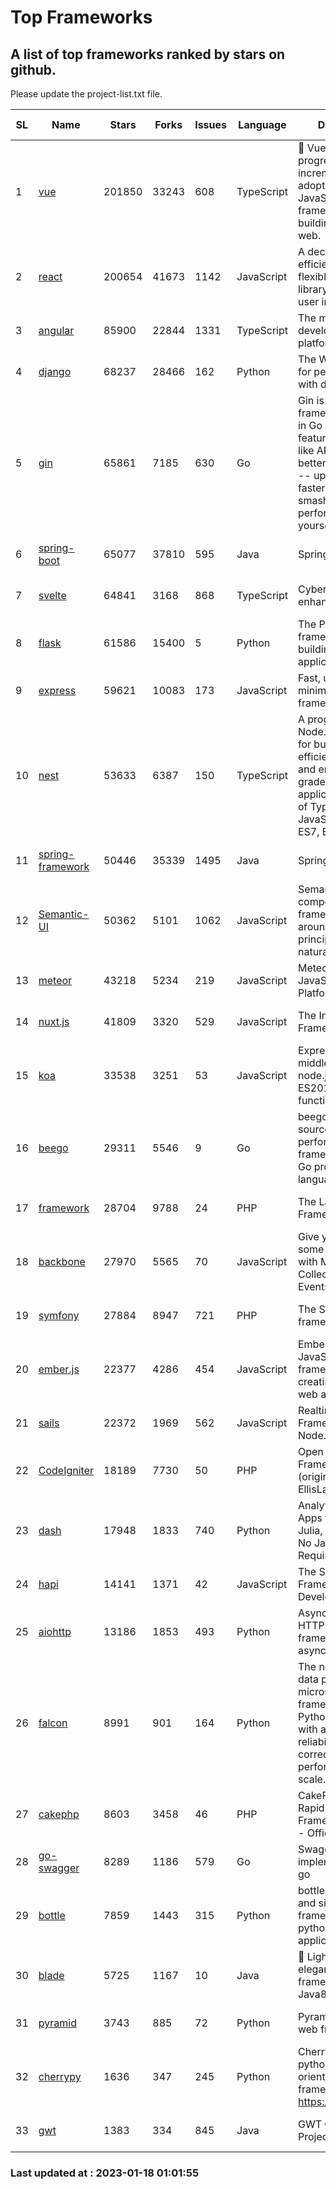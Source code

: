 # Top Frameworks
## A list of top frameworks ranked by stars on github.  
Please update the project-list.txt file.

| SL| Name  | Stars| Forks| Issues | Language | Description | Last Commit |
| --| ------| -----| ---- | ------ | -------- | ----------- | ----------- |
| 1 | [vue](https://github.com/vuejs/vue) | 201850 | 33243 | 608 | TypeScript | 🖖 Vue.js is a progressive, incrementally-adoptable JavaScript framework for building UI on the web. | 2023-01-12 14:47:00 |
| 2 | [react](https://github.com/facebook/react) | 200654 | 41673 | 1142 | JavaScript | A declarative, efficient, and flexible JavaScript library for building user interfaces. | 2023-01-17 16:03:29 |
| 3 | [angular](https://github.com/angular/angular) | 85900 | 22844 | 1331 | TypeScript | The modern web developer’s platform | 2023-01-17 18:46:44 |
| 4 | [django](https://github.com/django/django) | 68237 | 28466 | 162 | Python | The Web framework for perfectionists with deadlines. | 2023-01-17 18:27:51 |
| 5 | [gin](https://github.com/gin-gonic/gin) | 65861 | 7185 | 630 | Go | Gin is a HTTP web framework written in Go (Golang). It features a Martini-like API with much better performance -- up to 40 times faster. If you need smashing performance, get yourself some Gin. | 2023-01-17 06:26:27 |
| 6 | [spring-boot](https://github.com/spring-projects/spring-boot) | 65077 | 37810 | 595 | Java | Spring Boot | 2023-01-17 18:12:38 |
| 7 | [svelte](https://github.com/sveltejs/svelte) | 64841 | 3168 | 868 | TypeScript | Cybernetically enhanced web apps | 2023-01-12 02:11:14 |
| 8 | [flask](https://github.com/pallets/flask) | 61586 | 15400 | 5 | Python | The Python micro framework for building web applications. | 2023-01-09 20:45:16 |
| 9 | [express](https://github.com/expressjs/express) | 59621 | 10083 | 173 | JavaScript | Fast, unopinionated, minimalist web framework for node. | 2022-10-08 20:11:42 |
| 10 | [nest](https://github.com/nestjs/nest) | 53633 | 6387 | 150 | TypeScript | A progressive Node.js framework for building efficient, scalable, and enterprise-grade server-side applications on top of TypeScript & JavaScript (ES6, ES7, ES8) 🚀 | 2023-01-11 07:44:53 |
| 11 | [spring-framework](https://github.com/spring-projects/spring-framework) | 50446 | 35339 | 1495 | Java | Spring Framework | 2023-01-17 14:49:26 |
| 12 | [Semantic-UI](https://github.com/Semantic-Org/Semantic-UI) | 50362 | 5101 | 1062 | JavaScript | Semantic is a UI component framework based around useful principles from natural language. | 2023-01-11 17:05:32 |
| 13 | [meteor](https://github.com/meteor/meteor) | 43218 | 5234 | 219 | JavaScript | Meteor, the JavaScript App Platform | 2023-01-16 21:48:46 |
| 14 | [nuxt.js](https://github.com/nuxt/nuxt.js) | 41809 | 3320 | 529 | JavaScript | The Intuitive Vue(2) Framework | 2022-12-19 17:01:27 |
| 15 | [koa](https://github.com/koajs/koa) | 33538 | 3251 | 53 | JavaScript | Expressive middleware for node.js using ES2017 async functions | 2023-01-02 06:55:07 |
| 16 | [beego](https://github.com/beego/beego) | 29311 | 5546 | 9 | Go | beego is an open-source, high-performance web framework for the Go programming language. | 2023-01-16 05:02:54 |
| 17 | [framework](https://github.com/laravel/framework) | 28704 | 9788 | 24 | PHP | The Laravel Framework. | 2023-01-17 20:03:48 |
| 18 | [backbone](https://github.com/jashkenas/backbone) | 27970 | 5565 | 70 | JavaScript | Give your JS App some Backbone with Models, Views, Collections, and Events | 2023-01-04 11:09:21 |
| 19 | [symfony](https://github.com/symfony/symfony) | 27884 | 8947 | 721 | PHP | The Symfony PHP framework | 2023-01-15 17:18:35 |
| 20 | [ember.js](https://github.com/emberjs/ember.js) | 22377 | 4286 | 454 | JavaScript | Ember.js - A JavaScript framework for creating ambitious web applications | 2023-01-12 21:30:47 |
| 21 | [sails](https://github.com/balderdashy/sails) | 22372 | 1969 | 562 | JavaScript | Realtime MVC Framework for Node.js | 2022-11-21 02:21:42 |
| 22 | [CodeIgniter](https://github.com/bcit-ci/CodeIgniter) | 18189 | 7730 | 50 | PHP | Open Source PHP Framework (originally from EllisLab) | 2022-12-01 11:38:45 |
| 23 | [dash](https://github.com/plotly/dash) | 17948 | 1833 | 740 | Python | Analytical Web Apps for Python, R, Julia, and Jupyter. No JavaScript Required. | 2023-01-18 00:24:59 |
| 24 | [hapi](https://github.com/hapijs/hapi) | 14141 | 1371 | 42 | JavaScript | The Simple, Secure Framework Developers Trust | 2023-01-13 19:32:16 |
| 25 | [aiohttp](https://github.com/aio-libs/aiohttp) | 13186 | 1853 | 493 | Python | Asynchronous HTTP client/server framework for asyncio and Python | 2023-01-14 14:58:57 |
| 26 | [falcon](https://github.com/falconry/falcon) | 8991 | 901 | 164 | Python | The no-magic web data plane API and microservices framework for Python developers, with a focus on reliability, correctness, and performance at scale. | 2023-01-17 13:55:15 |
| 27 | [cakephp](https://github.com/cakephp/cakephp) | 8603 | 3458 | 46 | PHP | CakePHP: The Rapid Development Framework for PHP - Official Repository | 2023-01-17 05:31:40 |
| 28 | [go-swagger](https://github.com/go-swagger/go-swagger) | 8289 | 1186 | 579 | Go | Swagger 2.0 implementation for go | 2023-01-16 18:25:58 |
| 29 | [bottle](https://github.com/bottlepy/bottle) | 7859 | 1443 | 315 | Python | bottle.py is a fast and simple micro-framework for python web-applications. | 2022-09-05 15:24:52 |
| 30 | [blade](https://github.com/lets-blade/blade) | 5725 | 1167 | 10 | Java | :rocket: Lightning fast and elegant mvc framework for Java8 | 2022-05-10 12:38:06 |
| 31 | [pyramid](https://github.com/Pylons/pyramid) | 3743 | 885 | 72 | Python | Pyramid - A Python web framework | 2022-12-31 00:58:19 |
| 32 | [cherrypy](https://github.com/cherrypy/cherrypy) | 1636 | 347 | 245 | Python | CherryPy is a pythonic, object-oriented HTTP framework.      https://cherrypy.dev | 2023-01-09 16:26:47 |
| 33 | [gwt](https://github.com/gwtproject/gwt) | 1383 | 334 | 845 | Java | GWT Open Source Project | 2023-01-12 13:59:04 |

### Last updated at : 2023-01-18 01:01:55
